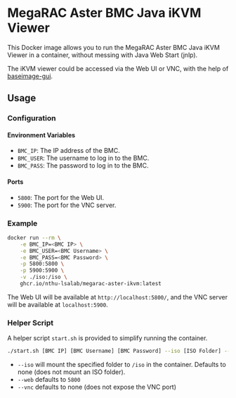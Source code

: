 # MegaRAC Aster BMC Java iKVM Viewer

This Docker image allows you to run the MegaRAC Aster BMC Java iKVM Viewer in a container, without messing with Java Web Start (jnlp).

The iKVM viewer could be accessed via the Web UI or VNC, with the help of [baseimage-gui](https://github.com/jlesage/docker-baseimage-gui).

## Usage

### Configuration

#### Environment Variables

- `BMC_IP`: The IP address of the BMC.
- `BMC_USER`: The username to log in to the BMC.
- `BMC_PASS`: The password to log in to the BMC.

#### Ports
- `5800`: The port for the Web UI.
- `5900`: The port for the VNC server.


### Example

```bash
docker run --rm \
    -e BMC_IP=<BMC IP> \
    -e BMC_USER=<BMC Username> \
    -e BMC_PASS=<BMC Password> \
    -p 5800:5800 \
    -p 5900:5900 \
    -v ./iso:/iso \
    ghcr.io/nthu-lsalab/megarac-aster-ikvm:latest
```

The Web UI will be available at `http://localhost:5800/`, and the VNC server will be available at `localhost:5900`.

### Helper Script

A helper script `start.sh` is provided to simplify running the container.

```bash
./start.sh [BMC IP] [BMC Username] [BMC Password] --iso [ISO Folder] --web [Web Port] --vnc [VNC Port]`
```

- `--iso` will mount the specified folder to `/iso` in the container. Defaults to none (does not mount an ISO folder).
- `--web` defaults to `5800`
- `--vnc` defaults to none (does not expose the VNC port)
